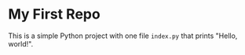 # My First Repo

This is a simple Python project with one file `index.py` that prints "Hello, world!".
